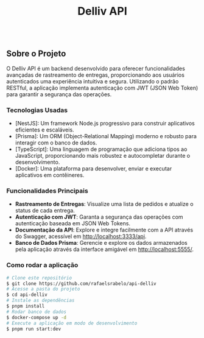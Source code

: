 <h1 style="text-align: center; font-weight: bold;">Delliv API</h1>
<br>
<br>

## Sobre o Projeto

O Delliv API é um backend desenvolvido para oferecer funcionalidades avançadas de rastreamento de entregas, proporcionando aos usuários autenticados uma experiência intuitiva e segura. Utilizando o padrão RESTful, a aplicação implementa autenticação com JWT (JSON Web Token) para garantir a segurança das operações.

### Tecnologias Usadas

- [NestJS]: Um framework Node.js progressivo para construir aplicativos eficientes e escaláveis.
- [Prisma]: Um ORM (Object-Relational Mapping) moderno e robusto para interagir com o banco de dados.
- [TypeScript]: Uma linguagem de programação que adiciona tipos ao JavaScript, proporcionando mais robustez e autocompletar durante o desenvolvimento.
- [Docker]: Uma plataforma para desenvolver, enviar e executar aplicativos em contêineres.

### Funcionalidades Principais

- **Rastreamento de Entregas**: Visualize uma lista de pedidos e atualize o status de cada entrega.
- **Autenticação com JWT**: Garanta a segurança das operações com autenticação baseada em JSON Web Tokens.
- **Documentação da API**: Explore e integre facilmente com a API através do Swagger, acessível em [http://localhost:3333/api](http://localhost:3333/api).
- **Banco de Dados Prisma**: Gerencie e explore os dados armazenados pela aplicação através da interface amigável em [http://localhost:5555/](http://localhost:5555/).

### Como rodar a aplicação

```bash
# Clone este repositório
$ git clone https://github.com/rafaelsrabelo/api-delliv
# Acesse a pasta do projeto
$ cd api-delliv
# Instale as dependências
$ pnpm install
# Rodar banco de dados
$ docker-compose up -d
# Execute a aplicação em modo de desenvolvimento
$ pnpm run start:dev
